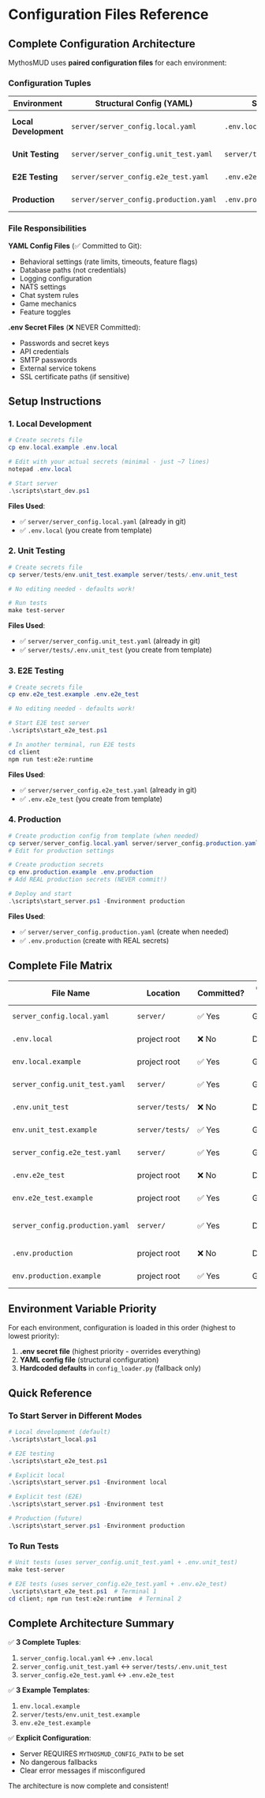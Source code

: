 # Configuration Files Reference

## Complete Configuration Architecture

MythosMUD uses **paired configuration files** for each environment:

### Configuration Tuples

| Environment           | Structural Config (YAML)               | Secrets (.env)                | Purpose                |
| --------------------- | -------------------------------------- | ----------------------------- | ---------------------- |
| **Local Development** | `server/server_config.local.yaml`      | `.env.local`                  | Daily development work |
| **Unit Testing**      | `server/server_config.unit_test.yaml`  | `server/tests/.env.unit_test` | pytest test runs       |
| **E2E Testing**       | `server/server_config.e2e_test.yaml`   | `.env.e2e_test`               | Playwright E2E tests   |
| **Production**        | `server/server_config.production.yaml` | `.env.production`             | Production deployment  |

### File Responsibilities

**YAML Config Files** (✅ Committed to Git):
- Behavioral settings (rate limits, timeouts, feature flags)
- Database paths (not credentials)
- Logging configuration
- NATS settings
- Chat system rules
- Game mechanics
- Feature toggles

**.env Secret Files** (❌ NEVER Committed):
- Passwords and secret keys
- API credentials
- SMTP passwords
- External service tokens
- SSL certificate paths (if sensitive)

## Setup Instructions

### 1. Local Development

```powershell
# Create secrets file
cp env.local.example .env.local

# Edit with your actual secrets (minimal - just ~7 lines)
notepad .env.local

# Start server
.\scripts\start_dev.ps1
```

**Files Used**:
- ✅ `server/server_config.local.yaml` (already in git)
- ✅ `.env.local` (you create from template)

### 2. Unit Testing

```powershell
# Create secrets file
cp server/tests/env.unit_test.example server/tests/.env.unit_test

# No editing needed - defaults work!

# Run tests
make test-server
```

**Files Used**:
- ✅ `server/server_config.unit_test.yaml` (already in git)
- ✅ `server/tests/.env.unit_test` (you create from template)

### 3. E2E Testing

```powershell
# Create secrets file
cp env.e2e_test.example .env.e2e_test

# No editing needed - defaults work!

# Start E2E test server
.\scripts\start_e2e_test.ps1

# In another terminal, run E2E tests
cd client
npm run test:e2e:runtime
```

**Files Used**:
- ✅ `server/server_config.e2e_test.yaml` (already in git)
- ✅ `.env.e2e_test` (you create from template)

### 4. Production

```powershell
# Create production config from template (when needed)
cp server/server_config.local.yaml server/server_config.production.yaml
# Edit for production settings

# Create production secrets
cp env.production.example .env.production
# Add REAL production secrets (NEVER commit!)

# Deploy and start
.\scripts\start_server.ps1 -Environment production
```

**Files Used**:
- ✅ `server/server_config.production.yaml` (create when needed)
- ✅ `.env.production` (create with REAL secrets)

## Complete File Matrix

| File Name                       | Location        | Committed? | Created By | Purpose                            |
| ------------------------------- | --------------- | ---------- | ---------- | ---------------------------------- |
| `server_config.local.yaml`      | `server/`       | ✅ Yes      | Git        | Local dev behavior                 |
| `.env.local`                    | project root    | ❌ No       | Developer  | Local dev secrets                  |
| `env.local.example`             | project root    | ✅ Yes      | Git        | Template for .env.local            |
| `server_config.unit_test.yaml`  | `server/`       | ✅ Yes      | Git        | Unit test behavior                 |
| `.env.unit_test`                | `server/tests/` | ❌ No       | Developer  | Unit test secrets                  |
| `env.unit_test.example`         | `server/tests/` | ✅ Yes      | Git        | Template for .env.unit_test        |
| `server_config.e2e_test.yaml`   | `server/`       | ✅ Yes      | Git        | E2E test behavior                  |
| `.env.e2e_test`                 | project root    | ❌ No       | Developer  | E2E test secrets                   |
| `env.e2e_test.example`          | project root    | ✅ Yes      | Git        | Template for .env.e2e_test         |
| `server_config.production.yaml` | `server/`       | ✅ Yes      | Developer  | Production behavior (when created) |
| `.env.production`               | project root    | ❌ No       | DevOps     | Production secrets                 |
| `env.production.example`        | project root    | ✅ Yes      | Git        | Template for .env.production       |

## Environment Variable Priority

For each environment, configuration is loaded in this order (highest to lowest priority):

1. **.env secret file** (highest priority - overrides everything)
2. **YAML config file** (structural configuration)
3. **Hardcoded defaults** in `config_loader.py` (fallback only)

## Quick Reference

### To Start Server in Different Modes

```powershell
# Local development (default)
.\scripts\start_local.ps1

# E2E testing
.\scripts\start_e2e_test.ps1

# Explicit local
.\scripts\start_server.ps1 -Environment local

# Explicit test (E2E)
.\scripts\start_server.ps1 -Environment test

# Production (future)
.\scripts\start_server.ps1 -Environment production
```

### To Run Tests

```powershell
# Unit tests (uses server_config.unit_test.yaml + .env.unit_test)
make test-server

# E2E tests (uses server_config.e2e_test.yaml + .env.e2e_test)
.\scripts\start_e2e_test.ps1  # Terminal 1
cd client; npm run test:e2e:runtime  # Terminal 2
```

## Complete Architecture Summary

✅ **3 Complete Tuples**:
1. `server_config.local.yaml` ↔ `.env.local`
2. `server_config.unit_test.yaml` ↔ `server/tests/.env.unit_test`
3. `server_config.e2e_test.yaml` ↔ `.env.e2e_test`

✅ **3 Example Templates**:
1. `env.local.example`
2. `server/tests/env.unit_test.example`
3. `env.e2e_test.example`

✅ **Explicit Configuration**:
- Server REQUIRES `MYTHOSMUD_CONFIG_PATH` to be set
- No dangerous fallbacks
- Clear error messages if misconfigured

The architecture is now complete and consistent!
